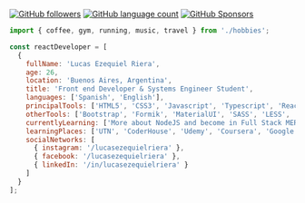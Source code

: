 [![GitHub followers](https://img.shields.io/github/followers/lucasezequielriera?tab=repositories?label=Follow%20me&logoColor=%21%5BGitHub%20followers%5D%28https%3A%2F%2Fimg.shields.io%2Fgithub%2Ffollowers%2Flucasezequielriera%3Flabel%3DFollow%2520me%26style%3Dsocial%29&style=social)](https://github.com/lucasezequielriera?tab=repositories)
[![GitHub language count](https://img.shields.io/github/languages/count/lucasezequielriera/escuelasiade_it?color=good&label=Languages&logo=React)](https://github.com/lucasezequielriera)
[![GitHub Sponsors](https://img.shields.io/github/sponsors/lucasezequielriera?color=red&label=Sponsors&logo=w3c)](https://github.com/lucasezequielriera)

```javascript
import { coffee, gym, running, music, travel } from './hobbies';

const reactDeveloper = [
  {
    fullName: 'Lucas Ezequiel Riera',
    age: 26,
    location: 'Buenos Aires, Argentina',
    title: 'Front end Developer & Systems Engineer Student',
    languages: ['Spanish', 'English'],
    principalTools: ['HTML5', 'CSS3', 'Javascript', 'Typescript', 'ReactJS', 'AntDesign', 'Firebase', 'NodeJS', 'MongoDB', 'Express'],
    otherTools: ['Bootstrap', 'Formik', 'MaterialUI', 'SASS', 'LESS', 'Tailwind', 'MySQL', 'PHP', 'NextJS'],
    currentlyLearning: ['More about NodeJS and become in Full Stack MERN Developer'],
    learningPlaces: ['UTN', 'CoderHouse', 'Udemy', 'Coursera', 'Google Activate'],
    socialNetworks: [
      { instagram: '/lucasezequielriera' },
      { facebook: '/lucasezequielriera' },
      { linkedIn: '/in/lucasezequielriera' }
    ]
  }
];
```

